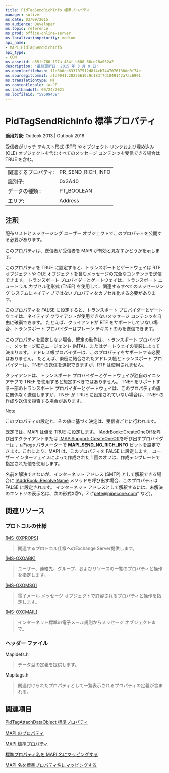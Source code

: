 ```yaml
---
title: PidTagSendRichInfo 標準プロパティ
manager: soliver
ms.date: 03/09/2015
ms.audience: Developer
ms.topic: reference
ms.prod: office-online-server
ms.localizationpriority: medium
api_name:
- MAPI.PidTagSendRichInfo
api_type:
- COM
ms.assetid: e85fc766-197a-484f-b600-68cd28a052a2
description: '最終更新日: 2015 年 3 月 9 日'
ms.openlocfilehash: 11d6b8cc633707512d8f4cb7447076f88dd0f74e
ms.sourcegitcommit: a1d9041c20256616c9c183f7d1049142a7ac6991
ms.translationtype: MT
ms.contentlocale: ja-JP
ms.lasthandoff: 09/24/2021
ms.locfileid: "59599439"
---
```

# <a name="pidtagsendrichinfo-canonical-property"></a>PidTagSendRichInfo 標準プロパティ

  
  
**適用対象**: Outlook 2013 | Outlook 2016 
  
受信者がリッチ テキスト形式 (RTF) やオブジェクト リンクおよび埋め込み (OLE) オブジェクトを含むすべてのメッセージ コンテンツを受信できる場合は TRUE を含む。 
  
|||
|:-----|:-----|
|関連するプロパティ:  <br/> |PR_SEND_RICH_INFO  <br/> |
|識別子:  <br/> |0x3A40  <br/> |
|データの種類 :   <br/> |PT_BOOLEAN  <br/> |
|エリア:  <br/> |Address  <br/> |
   
## <a name="remarks"></a>注釈

配布リストとメッセージング ユーザー オブジェクトでこのプロパティを公開する必要があります。 
  
このプロパティは、送信者が受信者を MAPI が有効と見なすかどうかを示します。 
  
このプロパティを TRUE に設定すると、トランスポートとゲートウェイは RTF オブジェクトや OLE オブジェクトを含むメッセージの完全なコンテンツを送信できます。 トランスポート プロバイダーとゲートウェイは、トランスポート ニュートラル カプセル化形式 (TNEF) を使用して、関連するすべてのメッセージング システムにネイティブではないプロパティをカプセル化する必要があります。 
  
このプロパティを FALSE に設定すると、トランスポート プロバイダーとゲートウェイは、ネイティブ クライアントが使用できないメッセージ コンテンツを自由に破棄できます。 たとえば、クライアントが RTF をサポートしていない場合、トランスポート プロバイダーはプレーン テキストのみを送信できます。 
  
このプロパティを設定しない場合、既定の動作は、トランスポート プロバイダー、メッセージ転送エージェント (MTA)、またはゲートウェイの実装によって決まります。 アドレス帳プロバイダーは、このプロパティをサポートする必要はありません。 たとえば、緊密に結合されたアドレス帳とトランスポート プロバイダーは、TNEF の送信を選択できますが、RTF は使用されません。 
  
クライアントは、トランスポート プロバイダーとゲートウェイが独自のイニシアチブで TNEF を使用すると想定すべきではありません。 TNEF をサポートする一部のトランスポート プロバイダーとゲートウェイは、このプロパティの値に関係なく送信しますが、TNEF が TRUE に設定されていない場合は、TNEF の作成や送信を拒否する場合があります。 
  
> [!NOTE]
> このプロパティの設定と、その値に基づく決定は、受信者ごとに行われます。 
  
既定では、MAPI は値を TRUE に設定します。 [IAddrBook::CreateOneOff](iaddrbook-createoneoff.md)を呼び出すクライアントまたは [IMAPISupport::CreateOneOff](imapisupport-createoneoff.md)を呼び出すプロバイダーは _、ulFlags_ パラメーターで **MAPI_SEND_NO_RICH_INFO** ビットを設定できます。これにより、MAPI は、このプロパティを FALSE に設定します。 ユーザー インターフェイスによって作成された 1 回のオフは、作成テンプレートで指定された値を使用します。 
  
名前を解決できないが、インターネット アドレス (SMTP) として解釈できる場合に [IAddrBook::ResolveName](iaddrbook-resolvename.md) メソッドを呼び出す場合、このプロパティは FALSE に設定されます。 インターネット アドレスとして解釈するには、未解決のエントリの表示名は、次の形式X@Y。Z ("pete@pinecone.com" など)。 
  
## <a name="related-resources"></a>関連リソース

### <a name="protocol-specifications"></a>プロトコルの仕様

[[MS-OXPROPS]](https://msdn.microsoft.com/library/f6ab1613-aefe-447d-a49c-18217230b148%28Office.15%29.aspx)
  
> 関連するプロトコル仕様へのExchange Server提供します。
    
[[MS-OXOABK]](https://msdn.microsoft.com/library/f4cf9b4c-9232-4506-9e71-2270de217614%28Office.15%29.aspx)
  
> ユーザー、連絡先、グループ、およびリソースの一覧のプロパティと操作を指定します。
    
[[MS-OXOMSG]](https://msdn.microsoft.com/library/daa9120f-f325-4afb-a738-28f91049ab3c%28Office.15%29.aspx)
  
> 電子メール メッセージ オブジェクトで許容されるプロパティと操作を指定します。
    
[[MS-OXCMAIL]](https://msdn.microsoft.com/library/b60d48db-183f-4bf5-a908-f584e62cb2d4%28Office.15%29.aspx)
  
> インターネット標準の電子メール規則からメッセージ オブジェクトまで。
    
### <a name="header-files"></a>ヘッダー ファイル

Mapidefs.h
  
> データ型の定義を提供します。
    
Mapitags.h
  
> 関連付けられたプロパティとして一覧表示されるプロパティの定義が含まれる。
    
## <a name="see-also"></a>関連項目



[PidTagAttachDataObject 標準プロパティ](pidtagattachdataobject-canonical-property.md)


[MAPI のプロパティ](mapi-properties.md)
  
[MAPI 標準プロパティ](mapi-canonical-properties.md)
  
[標準プロパティ名を MAPI 名にマッピングする](mapping-canonical-property-names-to-mapi-names.md)
  
[MAPI 名を標準プロパティ名にマッピングする](mapping-mapi-names-to-canonical-property-names.md)

